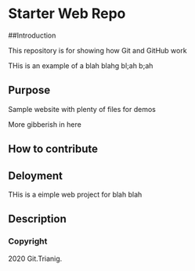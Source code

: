 # Starter Web Repo

##Introduction

This repository is for showing how Git and GitHub work

THis is an example of a blah blahg bl;ah b;ah

## Purpose

Sample website with plenty of files for demos

More gibberish in here

## How to contribute


## Deloyment

THis is a eimple web project for blah blah

## Description

### Copyright

2020 Git.Trianig.